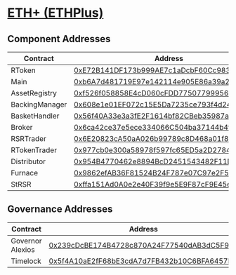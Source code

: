 # [ETH+ (ETHPlus)](https://etherscan.io/address/0xE72B141DF173b999AE7c1aDcbF60Cc9833Ce56a8)
## Component Addresses
| Contract | Address | Implementation | Version |
| --- | --- | --- | --- |
| RToken | [0xE72B141DF173b999AE7c1aDcbF60Cc9833Ce56a8](https://etherscan.io/address/0xE72B141DF173b999AE7c1aDcbF60Cc9833Ce56a8) |[0xb6f01aa21defa4a4de33bed16bcc06cfd23b6a6f](https://etherscan.io/address/0xb6f01aa21defa4a4de33bed16bcc06cfd23b6a6f#code) | 3.0.0 |
| Main | [0xb6A7d481719E97e142114e905E86a39a2Fa0dfD2](https://etherscan.io/address/0xb6A7d481719E97e142114e905E86a39a2Fa0dfD2) |[0xf5366f67ff66a3cefcb18809a762d5b5931febf8](https://etherscan.io/address/0xf5366f67ff66a3cefcb18809a762d5b5931febf8#code) | 3.0.0 |
| AssetRegistry | [0xf526f058858E4cD060cFDD775077999562b31bE0](https://etherscan.io/address/0xf526f058858E4cD060cFDD775077999562b31bE0) |[0x773cf50adcf1730964d4a9b664baed4b9ffc2450](https://etherscan.io/address/0x773cf50adcf1730964d4a9b664baed4b9ffc2450#code) | 3.0.0 |
| BackingManager | [0x608e1e01EF072c15E5Da7235ce793f4d24eCa67B](https://etherscan.io/address/0x608e1e01EF072c15E5Da7235ce793f4d24eCa67B) |[0xbbc532a80dd141449330c1232c953da6801aed01](https://etherscan.io/address/0xbbc532a80dd141449330c1232c953da6801aed01#code) | 3.0.1 |
| BasketHandler | [0x56f40A33e3a3fE2F1614bf82CBeb35987ac10194](https://etherscan.io/address/0x56f40A33e3a3fE2F1614bf82CBeb35987ac10194) |[0x5ccca36cbb66a4e4033b08b4f6d7bac96ba55cdc](https://etherscan.io/address/0x5ccca36cbb66a4e4033b08b4f6d7bac96ba55cdc#code) | 3.0.0 |
| Broker | [0x6ca42ce37e5ece334066C504ba37144b4f14D50a](https://etherscan.io/address/0x6ca42ce37e5ece334066C504ba37144b4f14D50a) |[0x9a5f8a9bb91a868b7501139eedb20dc129d28f04](https://etherscan.io/address/0x9a5f8a9bb91a868b7501139eedb20dc129d28f04#code) | 3.0.0 |
| RSRTrader | [0x6E20823cA50aA026b99789c8D468a01f8aA3581C](https://etherscan.io/address/0x6E20823cA50aA026b99789c8D468a01f8aA3581C) |[0x5e3e13d3d2a0adfe16f8ef5e7a2992a88e9e65af](https://etherscan.io/address/0x5e3e13d3d2a0adfe16f8ef5e7a2992a88e9e65af#code) | 3.0.1 |
| RTokenTrader | [0x977cb0e300a58978f597fc65ED5a2D2784D2DCF9](https://etherscan.io/address/0x977cb0e300a58978f597fc65ED5a2D2784D2DCF9) |[0x5e3e13d3d2a0adfe16f8ef5e7a2992a88e9e65af](https://etherscan.io/address/0x5e3e13d3d2a0adfe16f8ef5e7a2992a88e9e65af#code) | 3.0.1 |
| Distributor | [0x954B4770462e8894BcD2451543482F11DC160e1e](https://etherscan.io/address/0x954B4770462e8894BcD2451543482F11DC160e1e) |[0x0e8439a17ba5cbb2d9823c03a02566b9dd5d96ac](https://etherscan.io/address/0x0e8439a17ba5cbb2d9823c03a02566b9dd5d96ac#code) | 3.0.0 |
| Furnace | [0x9862efAB36F81524B24F787e07C97e2F5A6c206e](https://etherscan.io/address/0x9862efAB36F81524B24F787e07C97e2F5A6c206e) |[0x99580fc649c02347ebc7750524caae5cacf9d34c](https://etherscan.io/address/0x99580fc649c02347ebc7750524caae5cacf9d34c#code) | 3.0.0 |
| StRSR | [0xffa151Ad0A0e2e40F39f9e5E9F87cF9E45e819dd](https://etherscan.io/address/0xffa151Ad0A0e2e40F39f9e5E9F87cF9E45e819dd) |[0xc98eafc9f249d90e3e35e729e3679dd75a899c10](https://etherscan.io/address/0xc98eafc9f249d90e3e35e729e3679dd75a899c10#code) | 3.0.0 |


## Governance Addresses
| Contract | Address |
| --- | --- |
| Governor Alexios | [0x239cDcBE174B4728c870A24F77540dAB3dC5F981](https://etherscan.io/address/0x239cDcBE174B4728c870A24F77540dAB3dC5F981) |
| Timelock | [0x5f4A10aE2fF68bE3cdA7d7FB432b10C6BFA6457B](https://etherscan.io/address/0x5f4A10aE2fF68bE3cdA7d7FB432b10C6BFA6457B) |

        